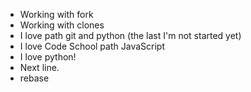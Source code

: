 * Working with fork
* Working with clones
* I love path git and python (the last I'm not started yet)
* I love Code School path JavaScript
* I love python!
* Next line.
* rebase
